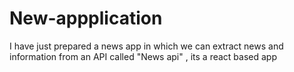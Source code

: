 # New-appplication
I have just prepared a news app in which we can extract news and information from an API called "News api" , its a react based app 
